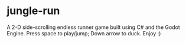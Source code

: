 # jungle-run
A 2-D side-scrolling endless runner game built using C# and the Godot Engine. 
Press space to play/jump; Down arrow to duck. Enjoy :)


